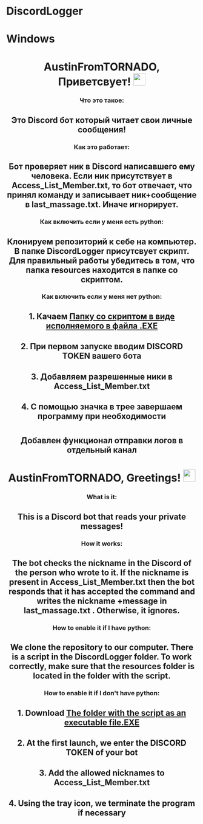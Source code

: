 # DiscordLogger
# Windows

<h1 🇷🇺</h1>
<h1 align="center">AustinFromTORNADO, Приветсвует! 
<img src="https://github.com/blackcater/blackcater/raw/main/images/Hi.gif" height="32"/></h1>
<h3 align="center">Что это такое:</h3>
<h2 align="center">Это Discord бот который читает свои личные сообщения!</h2>

<h3 align="center">Как это работает:</h3>
<h2 align="center">Бот проверяет ник в Discord написавшего ему человека. Если ник присутствует в Access_List_Member.txt, то бот отвечает, что принял команду и записывает  ник+сообщение в last_massage.txt. Иначе игнорирует.</h2>

<h3 align="center">Как включить если у меня есть python:</h3>
<h2 align="center">Клонируем репозиторий к себе на компьютер. В папке DiscordLogger присутсвует скрипт. Для правильный работы убедитесь в том, что папка resources находится в папке со скриптом.</h2>

<h3 align="center">Как включить если у меня нет python:</h3>
<h2 align="center">1. Качаем <a href="https://github.com/AustinFromTORNADO/DiscordLogger/releases/download/v0.1/DiscordLoggerEXE.zip" target="_blank">Папку со скриптом в виде исполняемого в файла .EXE</a></h2>
<h2 align="center">2. При первом запуске вводим DISCORD TOKEN вашего бота</h2>
<h2 align="center">3. Добавляем разрешенные ники в Access_List_Member.txt</h2>
<h2 align="center">4. С помощью значка в трее завершаем программу при необходимости</h2>

<h1 Обновления </h1>
<h2 align="center">Добавлен функционал отправки логов в отдельный канал</h2>

<h1  </h1>
  
<h1  en</h1>
<h1 align="center">AustinFromTORNADO, Greetings!
<img src="https://github.com/blackcater/blackcater/raw/main/images/Hi.gif" height="32"/></h1>
<h3 align="center">What is it:</h3>
<h2 align="center">This is a Discord bot that reads your private messages!</h2>

<h3 align="center">How it works:</h3>
<h2 align="center">The bot checks the nickname in the Discord of the person who wrote to it. If the nickname is present in Access_List_Member.txt then the bot responds that it has accepted the command and writes the nickname +message in last_massage.txt . Otherwise, it ignores.</h2>

<h3 align="center">How to enable it if I have python:</h3>
<h2 align="center">We clone the repository to our computer. There is a script in the DiscordLogger folder. To work correctly, make sure that the resources folder is located in the folder with the script.</h2>

<h3 align="center">How to enable it if I don't have python:</h3>
<h2 align="center">1. Download <a href="https://github.com/AustinFromTORNADO/DiscordLogger/releases/download/v0.1/DiscordLoggerEXE.zip" target="_blank">The folder with the script as an executable file.EXE</a></h2>
<h2 align="center">2. At the first launch, we enter the DISCORD TOKEN of your bot</h2>
<h2 align="center">3. Add the allowed nicknames to Access_List_Member.txt </h2>
<h2 align="center">4. Using the tray icon, we terminate the program if necessary</h2>
